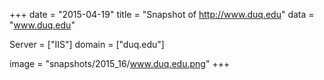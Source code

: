 
+++
date = "2015-04-19"
title = "Snapshot of http://www.duq.edu"
data = "www.duq.edu"

Server = ["IIS"]
domain = ["duq.edu"]

  image = "snapshots/2015_16/www.duq.edu.png"
+++
#
